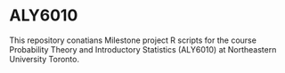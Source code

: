 # ALY6010

This repository conatians Milestone project R scripts for the course Probability Theory and Introductory Statistics (ALY6010) at Northeastern University Toronto.

